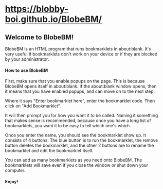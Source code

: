 # https://blobby-boi.github.io/BlobeBM/
## Welcome to BlobeBM!
BlobeBM is an HTML program that runs bookmarklets in about:blank. It's very useful if bookmarklets don't work on your device or if they are blocked by your administrator.
#### How to use BlobeBM
First, make sure that you enable popups on the page. This is because BlobeBM opens itself in about:blank. If the about:blank window opens, then it means that you have enabled popups, and can move on to the next step.

Where it says "Enter bookmarklet here", enter the bookmarklet code. Then click on "Add Bookmarklet".

It will then prompt you for how you want it to be called. Naming it something that makes sense is recommended, because once you have a long list of bookmarklets, you want it to be easy to tell which one's which.

Once you enter the name, you should see the bookmarklet show up. It consists of 4 buttons: The blue button is to run the bookmarklet, the remove button deletes the bookmarklet, and the other 2 buttons are to rename the bookmarklet and edit the bookmarklet itself.

You can add as many bookmarklets as you need onto BlobeBM. The bookmarklets will save even if you close the window or shut down your computer.

#### Enjoy!
